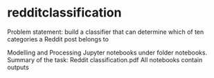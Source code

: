 # redditclassification

Problem statement: build a classifier that can determine which of ten categories a Reddit post belongs to

Modelling and Processing Jupyter notebooks under folder notebooks.
Summary of the task: Reddit classification.pdf
All notebooks contain outputs
